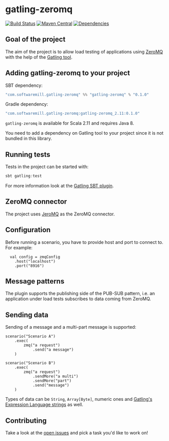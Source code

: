 # gatling-zeromq

[![Build Status](https://travis-ci.org/softwaremill/gatling-zeromq.svg?branch=master)](https://travis-ci.org/softwaremill/gatling-zeromq)
[![Maven Central](https://maven-badges.herokuapp.com/maven-central/com.softwaremill.gatling-zeromq/gatling-zeromq_2.11/badge.svg)](https://maven-badges.herokuapp.com/maven-central/com.softwaremill.gatling-zeromq/gatling-zeromq_2.11)
[![Dependencies](https://app.updateimpact.com/badge/636824687711752192/gatling-zeromq.svg?config=compile)](https://app.updateimpact.com/latest/636824687711752192/gatling-zeromq)

## Goal of the project

The aim of the project is to allow load testing of applications using [ZeroMQ](http://zeromq.org) with the help of the [Gatling tool](http://gatling.io).

## Adding gatling-zeromq to your project

SBT dependency:

```scala
"com.softwaremill.gatling-zeromq" %% "gatling-zeromq" % "0.1.0"
```

Gradle dependency:
```groovy
"com.softwaremill.gatling-zeromq:gatling-zeromq_2.11:0.1.0"
```

`gatling-zeromq` is available for Scala 2.11 and requires Java 8.

You need to add a dependency on Gatling tool to your project since it is not bundled in this library.

## Running tests

Tests in the project can be started with:
```scala
sbt gatling:test
```

For more information look at the [Gatling SBT plugin](http://gatling.io/docs/current/extensions/sbt_plugin/).

## ZeroMQ connector

The project uses [JeroMQ](https://github.com/zeromq/jeromq) as the ZeroMQ connector.

## Configuration

Before running a scenario, you have to provide host and port to connect to. For example:
```
  val config = zmqConfig
    .host("localhost")
    .port("8916")
```

## Message patterns

The plugin supports the publishing side of the PUB-SUB pattern, i.e. an application under load tests subscribes to data coming from ZeroMQ.

## Sending data

Sending of a message and a multi-part message is supported:
```
scenario("Scenario A")
    .exec(
        zmq("a request")
            .send("a message")
    )

scenario("Scenario B")
    .exec(
        zmq("a request")
            .sendMore("a multi")
            .sendMore("part")
            .send("message")
    )
```

Types of data can be `String`, `Array[Byte]`, numeric ones and [Gatling's Expression Language strings](http://gatling.io/docs/current/session/expression_el/#el) as well.

## Contributing

Take a look at the [open issues](https://github.com/softwaremill/gatling-zeromq/issues) and pick a task you'd like to work on!
